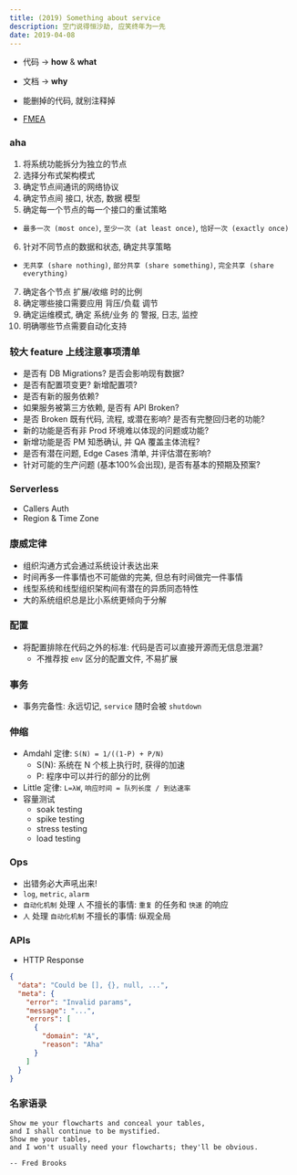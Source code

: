 ```yaml
---
title: (2019) Something about service
description: 空门说得恒沙劫, 应笑终年为一先
date: 2019-04-08
---
```


* 代码 -> **how** & **what**
* 文档 -> **why**
* 能删掉的代码, 就别注释掉

* [FMEA](https://zhuanlan.zhihu.com/p/23208961)

### aha

1. 将系统功能拆分为独立的节点
2. 选择分布式架构模式
3. 确定节点间通讯的网络协议
4. 确定节点间 接口, 状态, 数据 模型
5. 确定每一个节点的每一个接口的重试策略
  - `最多一次 (most once)`, `至少一次 (at least once)`, `恰好一次 (exactly once)`
6. 针对不同节点的数据和状态, 确定共享策略
  - `无共享 (share nothing)`, `部分共享 (share something)`, `完全共享 (share everything)`
7. 确定各个节点 扩展/收缩 时的比例
8. 确定哪些接口需要应用 背压/负载 调节
9. 确定运维模式, 确定 系统/业务 的 警报, 日志, 监控
10. 明确哪些节点需要自动化支持

### 较大 feature 上线注意事项清单

* 是否有 DB Migrations? 是否会影响现有数据?
* 是否有配置项变更? 新增配置项?
* 是否有新的服务依赖?
* 如果服务被第三方依赖, 是否有 API Broken?
* 是否 Broken 既有代码, 流程, 或潜在影响? 是否有完整回归老的功能?
* 新的功能是否有非 Prod 环境难以体现的问题或功能?
* 新增功能是否 PM 知悉确认, 并 QA 覆盖主体流程?
* 是否有潜在问题, Edge Cases 清单, 并评估潜在影响?
* 针对可能的生产问题 (基本100%会出现), 是否有基本的预期及预案?

### Serverless

* Callers Auth
* Region & Time Zone

### 康威定律

* 组织沟通方式会通过系统设计表达出来
* 时间再多一件事情也不可能做的完美, 但总有时间做完一件事情
* 线型系统和线型组织架构间有潜在的异质同态特性
* 大的系统组织总是比小系统更倾向于分解

### 配置

* 将配置排除在代码之外的标准: 代码是否可以直接开源而无信息泄漏?
  - 不推荐按 `env` 区分的配置文件, 不易扩展

### 事务

* 事务完备性: 永远切记, `service` 随时会被 `shutdown`

### 伸缩

* Amdahl 定律: `S(N) = 1/((1-P) + P/N)`
  - S(N): 系统在 N 个核上执行时, 获得的加速
  - P: 程序中可以并行的部分的比例
* Little 定律: `L=λW`, `响应时间 = 队列长度 / 到达速率`
* 容量测试
  - soak testing
  - spike testing
  - stress testing
  - load testing

### Ops

* 出错务必大声吼出来!
* `log`, `metric`, `alarm`
* `自动化机制` 处理 `人` 不擅长的事情: `重复` 的任务和 `快速` 的响应
* `人` 处理 `自动化机制` 不擅长的事情: 纵观全局

### APIs

* HTTP Response

```json
{
  "data": "Could be [], {}, null, ...",
  "meta": {
    "error": "Invalid params",
    "message": "...",
    "errors": [
      {
        "domain": "A",
        "reason": "Aha"
      }
    ]
  }
}
```

### 名家语录

```
Show me your flowcharts and conceal your tables,
and I shall continue to be mystified.
Show me your tables,
and I won't usually need your flowcharts; they'll be obvious.

-- Fred Brooks
```

